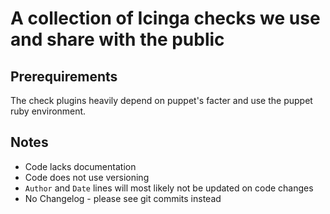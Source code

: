 # A collection of Icinga checks we use and share with the public

## Prerequirements

The check plugins heavily depend on puppet's facter and use the puppet ruby environment.

## Notes

* Code lacks documentation
* Code does not use versioning
* `Author` and `Date` lines will most likely not be updated on code changes
* No Changelog - please see git commits instead

